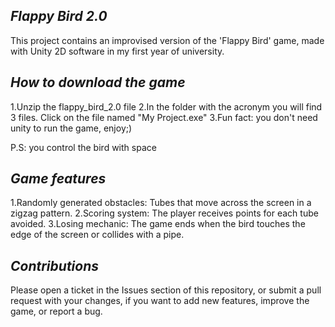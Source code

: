 ## *Flappy Bird 2.0*
This project contains an improvised version of the 'Flappy Bird' game, made with Unity 2D software in my first year of university.

## *How to download the game*
1.Unzip the flappy_bird_2.0 file
2.In the folder with the acronym you will find 3 files. Click on the file named "My Project.exe" 
3.Fun fact: you don't need unity to run the game, enjoy;) 

P.S: you control the bird with space

## *Game features*
1.Randomly generated obstacles: Tubes that move across the screen in a zigzag pattern.
2.Scoring system: The player receives points for each tube avoided.
3.Losing mechanic: The game ends when the bird touches the edge of the screen or collides with a pipe.

## *Contributions*
Please open a ticket in the Issues section of this repository, or submit a pull request with your changes, if you want to add new features, improve the game, or report a bug.
